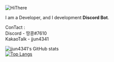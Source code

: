 ![HiThere](https://camo.githubusercontent.com/f5b6ae6839a281f177ecea00d3ddc7f83ef33b635ebfce9516d8a5fb57e19f4c/68747470733a2f2f63617073756c652d72656e6465722e76657263656c2e6170702f6170693f747970653d7761766526636f6c6f723d74696d654772616469656e74266865696768743d3330302673656374696f6e3d68656164657226746578743d4869253230546865726525323025463025394625393125384226666f6e7453697a653d3930)

I am a Developer, and I development **Discord Bot**.

ConTact : <br>
Discord - 땅콩#7610 <br>
KakaoTalk - jjun4341

![jjun4341's GitHub stats](https://github-readme-stats.vercel.app/api?username=jjun4341&show_icons=true&theme=dark) <br>
[![Top Langs](https://github-readme-stats.vercel.app/api/top-langs/?username=jjun4341&layout=compact&theme=dark)](https://github.com/anuraghazra/github-readme-stats)
